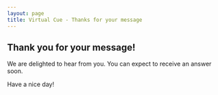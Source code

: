 ```yaml
---
layout: page
title: Virtual Cue - Thanks for your message
---
```

## Thank you for your message!
We are delighted to hear from you. You can expect to receive an answer soon.

Have a nice day!
